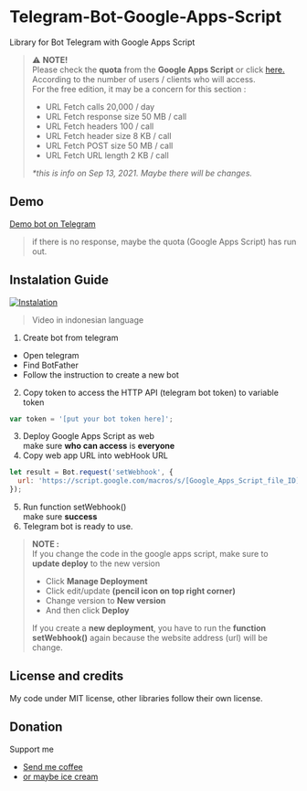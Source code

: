 # Telegram-Bot-Google-Apps-Script
Library for Bot Telegram with Google Apps Script


> :warning: **NOTE!**  
> Please check the **quota** from the **Google Apps Script** or click [here.](https://developers.google.com/apps-script/guides/services/quotas)  
> According to the number of users / clients who will access.  
> For the free edition, it may be a concern for this section :
> - URL Fetch calls	20,000 / day
> - URL Fetch response size	50 MB / call	
> - URL Fetch headers	100 / call	
> - URL Fetch header size	8 KB / call	
> - URL Fetch POST size	50 MB / call	
> - URL Fetch URL length	2 KB / call	  
>   
> *\*this is info on Sep 13, 2021. Maybe there will be changes.*



## Demo
[Demo bot on Telegram](http://t.me/FahroniGantengBot) 
> if there is no response, maybe the quota (Google Apps Script) has run out.

## Instalation Guide
[![Instalation](http://img.youtube.com/vi/BxP9oMzFRhs/0.jpg)](https://youtu.be/BxP9oMzFRhs)
> Video in indonesian language

1. Create bot from telegram
  - Open telegram
  - Find BotFather
  - Follow the instruction to create a new bot
2. Copy token to access the HTTP API (telegram bot token) to variable token
  ```javascript
  var token = '[put your bot token here]';
  ```
3. Deploy Google Apps Script as web  
  make sure **who can access** is **everyone**
4. Copy web app URL into webHook URL
  ```javascript
  let result = Bot.request('setWebhook', {
    url: 'https://script.google.com/macros/s/[Google_Apps_Script_file_ID]/exec'
  });
  ```
5. Run function setWebhook()  
  make sure **success**
6. Telegram bot is ready to use.

> **NOTE :**  
> If you change the code in the google apps script, make sure to **update deploy** to the new version  
> - Click **Manage Deployment**
> - Click edit/update **(pencil icon on top right corner)**
> - Change version to **New version**
> - And then click **Deploy**
>   
> If you create a **new deployment**, you have to run the **function setWebhook()** again because the website address (url) will be change.

## License and credits
My code under MIT license, other libraries follow their own license.

## Donation  
Support me  
- [Send me coffee](https://sociabuzz.com/fahroniganteng/tribe)
- [or maybe ice cream](https://trakteer.id/fahroniganteng/tip) 



